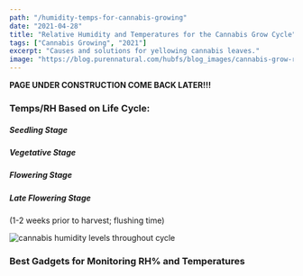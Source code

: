 ```yaml
---
path: "/humidity-temps-for-cannabis-growing"
date: "2021-04-28"
title: "Relative Humidity and Temperatures for the Cannabis Grow Cycle"
tags: ["Cannabis Growing", "2021"]
excerpt: "Causes and solutions for yellowing cannabis leaves."
image: "https://blog.purennatural.com/hubfs/blog_images/cannabis-grow-room-guide-humidity.jpg"
---
```


**PAGE UNDER CONSTRUCTION COME BACK LATER!!!**

### Temps/RH Based on Life Cycle:

##### Seedling Stage
##### Vegetative Stage
##### Flowering Stage
##### Late Flowering Stage
(1-2 weeks prior to harvest; flushing time)

![cannabis humidity levels throughout cycle](https://www.cannaconnection.com/img/cms/cannabis-info-The-ideal-humidity-levels-for-growing-cannabis2.jpg)

### Best Gadgets for Monitoring RH% and Temperatures


